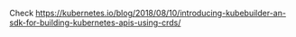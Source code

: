 Check https://kubernetes.io/blog/2018/08/10/introducing-kubebuilder-an-sdk-for-building-kubernetes-apis-using-crds/
